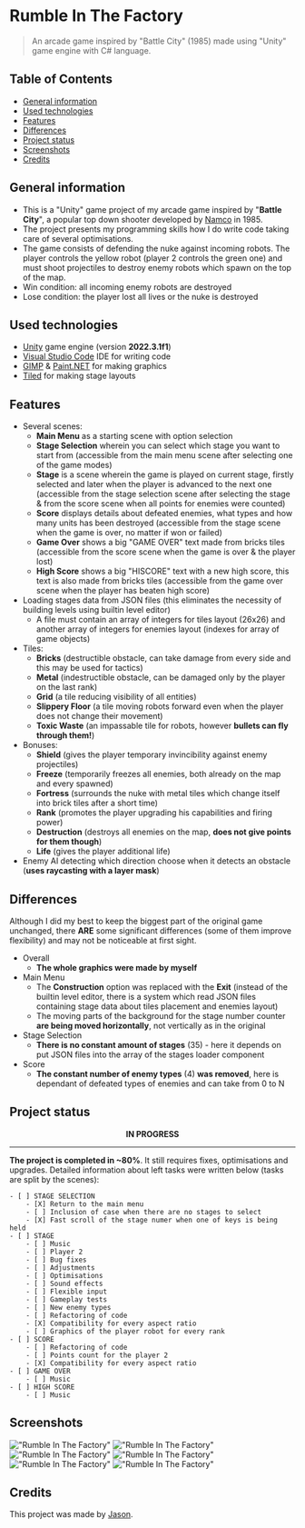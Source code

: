 # Rumble In The Factory
> An arcade game inspired by "Battle City" (1985) made using "Unity" game engine with C# language.

## Table of Contents
* [General information](#general-information)
* [Used technologies](#used-technologies)
* [Features](#features)
* [Differences](#differences)
* [Project status](#project-status)
* [Screenshots](#screenshots)
* [Credits](#credits)

## General information
- This is a "Unity" game project of my arcade game inspired by "**Battle City**", a popular top down shooter developed by [Namco](https://en.wikipedia.org/wiki/Namco) in 1985.
- The project presents my programming skills how I do write code taking care of several optimisations.
- The game consists of defending the nuke against incoming robots. The player controls the yellow robot (player 2 controls the green one) and must shoot projectiles to destroy enemy robots which spawn on the top of the map.
- Win condition: all incoming enemy robots are destroyed
- Lose condition: the player lost all lives or the nuke is destroyed

## Used technologies
- [Unity](https://unity.com/) game engine (version **2022.3.1f1**)
- [Visual Studio Code](https://code.visualstudio.com/) IDE for writing code
- [GIMP](https://www.gimp.org/) & [Paint.NET](https://www.getpaint.net/) for making graphics
- [Tiled](https://www.mapeditor.org/) for making stage layouts

## Features
- Several scenes:
	- **Main Menu** as a starting scene with option selection
	- **Stage Selection** wherein you can select which stage you want to start from (accessible from the main menu scene after selecting one of the game modes)
	- **Stage** is a scene wherein the game is played on current stage, firstly selected and later when the player is advanced to the next one (accessible from the stage selection scene after selecting the stage & from the score scene when all points for enemies were counted)
	- **Score** displays details about defeated enemies, what types and how many units has been destroyed (accessible from the stage scene when the game is over, no matter if won or failed)
	- **Game Over** shows a big "GAME OVER" text made from bricks tiles (accessible from the score scene when the game is over & the player lost)
	- **High Score** shows a big "HISCORE" text with a new high score, this text is also made from bricks tiles (accessible from the game over scene when the player has beaten high score)
- Loading stages data from JSON files (this eliminates the necessity of building levels using builtin level editor)
	- A file must contain an array of integers for tiles layout (26x26) and another array of integers for enemies layout (indexes for array of game objects)
- Tiles:
	- **Bricks** (destructible obstacle, can take damage from every side and this may be used for tactics)
	- **Metal** (indestructible obstacle, can be damaged only by the player on the last rank)
	- **Grid** (a tile reducing visibility of all entities)
	- **Slippery Floor** (a tile moving robots forward even when the player does not change their movement)
	- **Toxic Waste** (an impassable tile for robots, however **bullets can fly through them!**)
- Bonuses:
	- **Shield** (gives the player temporary invincibility against enemy projectiles)
	- **Freeze** (temporarily freezes all enemies, both already on the map and every spawned)
	- **Fortress** (surrounds the nuke with metal tiles which change itself into brick tiles after a short time)
	- **Rank** (promotes the player upgrading his capabilities and firing power)
	- **Destruction** (destroys all enemies on the map, **does not give points for them though**)
	- **Life** (gives the player additional life)
- Enemy AI detecting which direction choose when it detects an obstacle (**uses raycasting with a layer mask**)

## Differences
Although I did my best to keep the biggest part of the original game unchanged, there **ARE** some significant differences (some of them improve flexibility) and may not be noticeable at first sight.
- Overall
	- **The whole graphics were made by myself**
- Main Menu
	- The **Construction** option was replaced with the **Exit** (instead of the builtin level editor, there is a system which read JSON files containing stage data about tiles placement and enemies layout)
	- The moving parts of the background for the stage number counter **are being moved horizontally**, not vertically as in the original
- Stage Selection
	- **There is no constant amount of stages** (35) - here it depends on put JSON files into the array of the stages loader component
- Score
	- **The constant number of enemy types** (4) **was removed**, here is dependant of defeated types of enemies and can take from 0 to N

## Project status
<p align = "center"><b>IN PROGRESS</b></p>

---
**The project is completed in ~80%**. It still requires fixes, optimisations and upgrades. Detailed information about left tasks were written below (tasks are split by the scenes):

```[tasklist]
- [ ] STAGE SELECTION
	- [X] Return to the main menu
	- [ ] Inclusion of case when there are no stages to select
	- [X] Fast scroll of the stage numer when one of keys is being held
- [ ] STAGE
	- [ ] Music
	- [ ] Player 2
	- [ ] Bug fixes
	- [ ] Adjustments
	- [ ] Optimisations
	- [ ] Sound effects
	- [ ] Flexible input
	- [ ] Gameplay tests
	- [ ] New enemy types
	- [ ] Refactoring of code
	- [X] Compatibility for every aspect ratio
	- [ ] Graphics of the player robot for every rank
- [ ] SCORE
	- [ ] Refactoring of code
	- [ ] Points count for the player 2
	- [X] Compatibility for every aspect ratio
- [ ] GAME OVER
	- [ ] Music
- [ ] HIGH SCORE
	- [ ] Music
```

## Screenshots
!["Rumble In The Factory"](./Screenshots/1.png?raw=true)
!["Rumble In The Factory"](./Screenshots/2.png?raw=true)
!["Rumble In The Factory"](./Screenshots/3.png?raw=true)
!["Rumble In The Factory"](./Screenshots/4.png?raw=true)
!["Rumble In The Factory"](./Screenshots/5.png?raw=true)
!["Rumble In The Factory"](./Screenshots/6.png?raw=true)

## Credits
This project was made by [Jason](https://jasonxiii.pl "Jason. Cała informatyka w jednym miejscu! Oficjalna strona internetowa! Setki artykułów na różne tematy! Wszystko stworzone przez jedną osobę!").